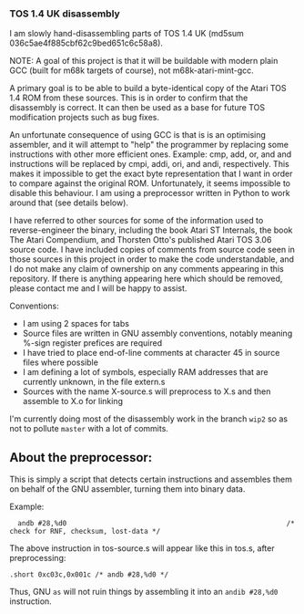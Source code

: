 ### TOS 1.4 UK disassembly

I am slowly hand-disassembling parts of TOS 1.4 UK (md5sum 036c5ae4f885cbf62c9bed651c6c58a8).

NOTE: A goal of this project is that it will be buildable with modern plain GCC (built for m68k targets of course), 
not m68k-atari-mint-gcc. 

A primary goal is to be able to build a byte-identical copy of the Atari TOS 1.4 ROM from these sources. This is in order
to confirm that the disassembly is correct. It can then be used as a base for future TOS modification projects such as 
bug fixes.

An unfortunate consequence of using GCC is that is is an optimising assembler, and it will attempt to "help" the
programmer by replacing some instructions with other more efficient ones. Example: cmp, add, or, and and instructions
will be replaced by cmpi, addi, ori, and andi, respectively. This makes it impossible to get the exact byte representation
that I want in order to compare against the original ROM. Unfortunately, it seems impossible to disable this behaviour. 
I am using a preprocessor written in Python to work around that (see details below).

I have referred to other sources for some of the information used to reverse-engineer the binary, including the book 
Atari ST Internals, the book The Atari Compendium, and Thorsten Otto's published Atari TOS 3.06 source code. I have included
copies of comments from source code seen in those sources in this project in order to make the code understandable, and
I do not make any claim of ownership on any comments appearing in this repository. If there is anything appearing here
which should be removed, please contact me and I will be happy to assist.

Conventions:
  * I am using 2 spaces for tabs
  * Source files are written in GNU assembly conventions, notably meaning %-sign register prefices are required
  * I have tried to place end-of-line comments at character 45 in source files where possible
  * I am defining a lot of symbols, especially RAM addresses that are currently unknown, in the file extern.s
  * Sources with the name X-source.s will preprocess to X.s and then assemble to X.o for linking

I'm currently doing most of the disassembly work in the branch `wip2` so as not to pollute `master` with a lot of commits.

## About the preprocessor:
This is simply a script that detects certain instructions and assembles them on behalf of the GNU assembler, turning
them into binary data. 

Example:
```
  andb #28,%d0														/* check for RNF, checksum, lost-data */
```
The above instruction in tos-source.s will appear like this in tos.s, after preprocessing:
```
.short 0xc03c,0x001c /* andb #28,%d0 */
```

Thus, GNU `as` will not ruin things by assembling it into an `andib #28,%d0` instruction.

  


